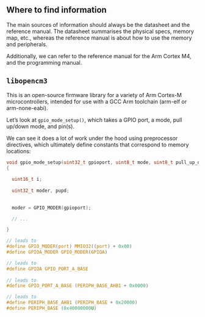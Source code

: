 ## Where to find information
The main sources of information should always be the datasheet and the reference manual. The datasheet summarises the physical specs, memory map, etc., whereas the reference manual is about how to use the memory and peripherals. 

Additionally, we can refer to the reference manual for the Arm Cortex M4, and the programming manual.

## `libopencm3`
This is an open-source firmware library for a variety of Arm Cortex-M microcontrollers, intended for use with a GCC Arm toolchain (arm-elf or arm-none-eabi). 

Let’s look at `gpio_mode_setup()`, which takes a GPIO port, a mode, pull up/down mode, and pin(s).

We can see it does a lot of work under the hood using preprocessor directives, which ultimately define constants that correspond to memory locations:
```c
void gpio_mode_setup(uint32_t gpioport, uint8_t mode, uint8_t pull_up_down, uint16_t gpios)
{
  
  uint16_t i;
  
  uint32_t moder, pupd;
  
  
  moder = GPIO_MODER(gpioport);

  // ... 

}

// leads to
#define GPIO_MODER(port) MMIO32((port) + 0x00)
#define GPIOA_MODER GPIO_MODER(GPIOA)

// leads to
#define GPIOA GPIO_PORT_A_BASE
  
// leads to
#define GPIO_PORT_A_BASE (PERIPH_BASE_AHB1 + 0x0000)

// leads to
#define PERIPH_BASE_AHB1 (PERIPH_BASE + 0x20000)
#define PERIPH_BASE (0x40000000U)
```